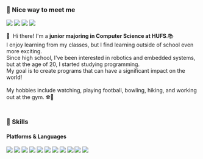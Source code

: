 ### 🤞 Nice way to meet me
<p>
  <a href="https://blog.naver.com/milkcall" target="_blank"><img src="https://img.shields.io/badge/Blog-DD0B78?style=flat-square&logo=GitHub%20Sponsors&logoColor=white"/></a>
  <a href="www.linkedin.com/in/인서-정-7924a7305" target="_blank"><img src="https://img.shields.io/badge/InseoJung-0A66C2?style=flat-square&logo=Linkedin&logoColor=white"/></a>
  <a href="https://www.instagram.com/inse0tagram" target="_blank"><img src="https://img.shields.io/badge/inse0tagram-E4405F?style=flat-square&logo=Instagram&logoColor=white"/></a>
  <a href="mailto:inseo1563@hufs.ac.kr" target="_blank"><img src="https://img.shields.io/badge/inseo1563@hufs.ac.kr-EA4335?style=flat-square&logo=Gmail&logoColor=white"/></a>
</p>


👋&nbsp; Hi there! I'm a <b>junior majoring in Computer Science at HUFS</b>.📚<br/>
I enjoy learning from my classes, but I find learning outside of school even more exciting.<br/>
Since high school, I've been interested in robotics and embedded systems, but at the age of 20, I started studying programming.<br/>
My goal is to create programs that can have a significant impact on the world!<br/><br/>
My hobbies include watching, playing football, bowling, hiking, and working out at the gym. ⚽💪<br/><br/>

### 💪 Skills
#### Platforms & Languages
<p>
  <img src="https://img.shields.io/badge/Python-3776AB?style=flat-square&logo=Python&logoColor=white"/>
  <img src="https://img.shields.io/badge/JavaScript-F7DF1E?style=flat-square&logo=JavaScript&logoColor=black"/>
  <img src="https://img.shields.io/badge/React-61DAFB?style=flat-square&logo=React&logoColor=black"/>
  <img src="https://img.shields.io/badge/Flutter-02569B?style=flat-square&logo=Flutter&logoColor=white"/>
  <img src="https://img.shields.io/badge/Firebase-FFCA28?style=flat-square&logo=Firebase&logoColor=black"/>
  <img src="https://img.shields.io/badge/Docker-2496ED?style=flat-square&logo=Docker&logoColor=white"/>
  
  <img src="https://img.shields.io/badge/Java-007396?style=flat-square&logo=Java&logoColor=white"/>
  <img src="https://img.shields.io/badge/ROS-22314E?style=flat-square&logo=ROS&logoColor=white"/>
  <img src="https://img.shields.io/badge/Swift-FA7343?style=flat-square&logo=Swift&logoColor=white"/>
  <img src="https://img.shields.io/badge/Android-3DDC84?style=flat-square&logo=Android&logoColor=white"/>
  <img src="https://img.shields.io/badge/iOS-000000?style=flat-square&logo=iOS&logoColor=white"/>
</p>

